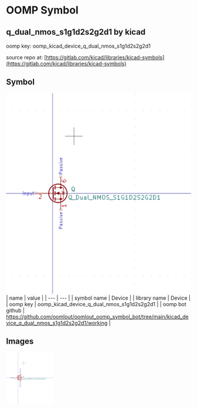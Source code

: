 # OOMP Symbol  
## q_dual_nmos_s1g1d2s2g2d1  by kicad  
  
oomp key: oomp_kicad_device_q_dual_nmos_s1g1d2s2g2d1  
  
source repo at: [https://gitlab.com/kicad/libraries/kicad-symbols](https://gitlab.com/kicad/libraries/kicad-symbols)  
## Symbol  
  
[![working.png](working_600.png)](working.png)  
| name | value | 
| --- | --- | 
| symbol name | Device | 
| library name | Device | 
| oomp key | oomp_kicad_device_q_dual_nmos_s1g1d2s2g2d1 | 
| oomp bot github | https://github.com/oomlout/oomlout_oomp_symbol_bot/tree/main/kicad_device_q_dual_nmos_s1g1d2s2g2d1/working | 
## Images  
  
[![working.png](working_140.png)](working.png)  
